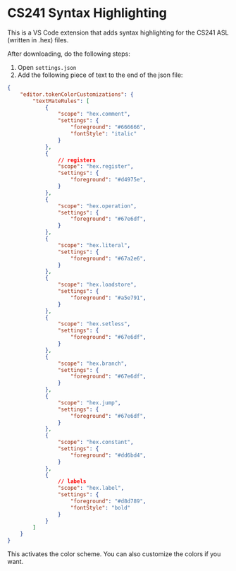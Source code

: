 # CS241 Syntax Highlighting

This is a VS Code extension that adds syntax highlighting for the CS241 ASL (written in .hex) files.

After downloading, do the following steps:

1. Open `settings.json`
2. Add the following piece of text to the end of the json file:
```json
{
    "editor.tokenColorCustomizations": {
        "textMateRules": [
            {
                "scope": "hex.comment",
                "settings": {
                    "foreground": "#666666",
                    "fontStyle": "italic"
                }
            },
            {
                // registers
                "scope": "hex.register",
                "settings": {
                    "foreground": "#d4975e",
                }
            },
            {
                "scope": "hex.operation",
                "settings": {
                    "foreground": "#67e6df",
                }
            },
            {
                "scope": "hex.literal",
                "settings": {
                    "foreground": "#67a2e6",
                }
            },
            {
                "scope": "hex.loadstore",
                "settings": {
                    "foreground": "#a5e791",
                }
            },
            {
                "scope": "hex.setless",
                "settings": {
                    "foreground": "#67e6df",
                }
            },
            {
                "scope": "hex.branch",
                "settings": {
                    "foreground": "#67e6df",
                }
            },
            {
                "scope": "hex.jump",
                "settings": {
                    "foreground": "#67e6df",
                }
            },
            {
                "scope": "hex.constant",
                "settings": {
                    "foreground": "#dd6bd4",
                }
            },
            {
                // labels
                "scope": "hex.label",
                "settings": {
                    "foreground": "#d8d789",
                    "fontStyle": "bold"
                }
            }
        ]
    }
}
```
This activates the color scheme. You can also customize the colors if you want.
